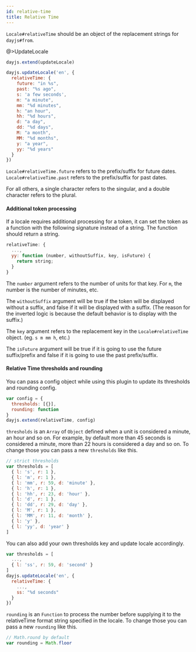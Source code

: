 ```yaml
---
id: relative-time
title: Relative Time 
---
```


`Locale#relativeTime` should be an object of the replacement strings for `dayjs#from`.

@>UpdateLocale

```js
dayjs.extend(updateLocale)

dayjs.updateLocale('en', {
  relativeTime: {
    future: "in %s",
    past: "%s ago",
    s: 'a few seconds',
    m: "a minute",
    mm: "%d minutes",
    h: "an hour",
    hh: "%d hours",
    d: "a day",
    dd: "%d days",
    M: "a month",
    MM: "%d months",
    y: "a year",
    yy: "%d years"
  }
})
```

`Locale#relativeTime.future` refers to the prefix/suffix for future dates. `Locale#relativeTime.past` refers to the prefix/suffix for past dates. 

For all others, a single character refers to the singular, and a double character refers to the plural.

#### Additional token processing

If a locale requires additional processing for a token, it can set the token as a function with the following signature instead of a string. The function should return a string.

```js
relativeTime: {
  ...,
  yy: function (number, withoutSuffix, key, isFuture) {
    return string;
  }
}
```

The `number` argument refers to the number of units for that key. For `m`, the number is the number of minutes, etc.

The `withoutSuffix` argument will be true if the token will be displayed without a suffix, and false if it will be displayed with a suffix. (The reason for the inverted logic is because the default behavior is to display with the suffix.)

The `key` argument refers to the replacement key in the `Locale#relativeTime` object. (eg. `s m mm h`, etc.)

The `isFuture` argument will be true if it is going to use the future suffix/prefix and false if it is going to use the past prefix/suffix.

#### Relative Time thresholds and rounding

You can pass a config object while using this plugin to update its thresholds and rounding config.

```js
var config = {
  thresholds: [{}],
  rounding: function
}
dayjs.extend(relativeTime, config)
```

`thresholds` is an `Array` of `Object` defined when a unit is considered a minute, an hour and so on. For example, by default more than 45 seconds is considered a minute, more than 22 hours is considered a day and so on. To change those you can pass a new `thresholds` like this.

```js
// strict thresholds
var thresholds = [
  { l: 's', r: 1 },
  { l: 'm', r: 1 },
  { l: 'mm', r: 59, d: 'minute' },
  { l: 'h', r: 1 },
  { l: 'hh', r: 23, d: 'hour' },
  { l: 'd', r: 1 },
  { l: 'dd', r: 29, d: 'day' },
  { l: 'M', r: 1 },
  { l: 'MM', r: 11, d: 'month' },
  { l: 'y' },
  { l: 'yy', d: 'year' }
]
```

You can also add your own thresholds key and update locale accordingly.

```js
var thresholds = [
  ...,
  { l: 'ss', r: 59, d: 'second' }
]
dayjs.updateLocale('en', {
  relativeTime: {
    ...,
    ss: "%d seconds"
  }
})
```

`rounding` is an `Function` to process the number before supplying it to the relativeTime format string specified in the locale. To change those you can pass a new `rounding` like this.

```js 
// Math.round by default
var rounding = Math.floor
```
